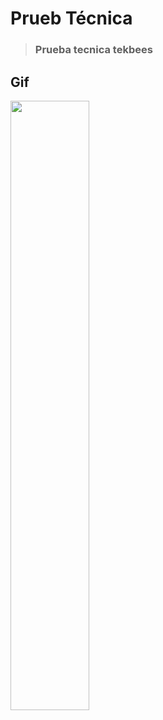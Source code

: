 # Prueb Técnica

> ### Prueba tecnica tekbees

## Gif

<img src="./gif/ptrn.gif" height="50%" width="50%">
